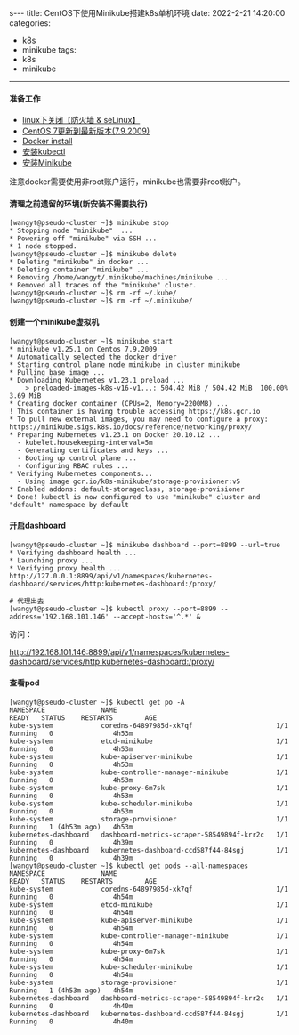 s---
title: CentOS下使用Minikube搭建k8s单机环境
date: 2022-2-21 14:20:00
categories:
- k8s
- minikube
tags:
- k8s
- minikube
---

#### 准备工作

* [linux下关闭【防火墙 & seLinux】](linux下关闭防火墙%20&%20selinux.md)
* [CentOS 7更新到最新版本(7.9.2009)](CentOS%207更新到最新版本(7.9.2009).md)
* [Docker install](Docker%20install.md)
* [安装kubectl](https://kubernetes.io/docs/tasks/tools/install-kubectl-linux/)
* [安装Minikube](https://minikube.sigs.k8s.io/docs/start/?spm=a2c6h.12873639.0.0.ab202043NBm9C5)

注意docker需要使用非root账户运行，minikube也需要非root账户。

<!--more-->

#### 清理之前遗留的环境(新安装不需要执行)
```shell script
[wangyt@pseudo-cluster ~]$ minikube stop
* Stopping node "minikube"  ...
* Powering off "minikube" via SSH ...
* 1 node stopped.
[wangyt@pseudo-cluster ~]$ minikube delete
* Deleting "minikube" in docker ...
* Deleting container "minikube" ...
* Removing /home/wangyt/.minikube/machines/minikube ...
* Removed all traces of the "minikube" cluster.
[wangyt@pseudo-cluster ~]$ rm -rf ~/.kube/
[wangyt@pseudo-cluster ~]$ rm -rf ~/.minikube/
```

#### 创建一个minikube虚拟机
```shell script
[wangyt@pseudo-cluster ~]$ minikube start
* minikube v1.25.1 on Centos 7.9.2009
* Automatically selected the docker driver
* Starting control plane node minikube in cluster minikube
* Pulling base image ...
* Downloading Kubernetes v1.23.1 preload ...
    > preloaded-images-k8s-v16-v1...: 504.42 MiB / 504.42 MiB  100.00% 3.69 MiB
* Creating docker container (CPUs=2, Memory=2200MB) ...
! This container is having trouble accessing https://k8s.gcr.io
* To pull new external images, you may need to configure a proxy: https://minikube.sigs.k8s.io/docs/reference/networking/proxy/
* Preparing Kubernetes v1.23.1 on Docker 20.10.12 ...
  - kubelet.housekeeping-interval=5m
  - Generating certificates and keys ...
  - Booting up control plane ...
  - Configuring RBAC rules ...
* Verifying Kubernetes components...
  - Using image gcr.io/k8s-minikube/storage-provisioner:v5
* Enabled addons: default-storageclass, storage-provisioner
* Done! kubectl is now configured to use "minikube" cluster and "default" namespace by default
```

#### 开启dashboard
```shell script
[wangyt@pseudo-cluster ~]$ minikube dashboard --port=8899 --url=true
* Verifying dashboard health ...
* Launching proxy ...
* Verifying proxy health ...
http://127.0.0.1:8899/api/v1/namespaces/kubernetes-dashboard/services/http:kubernetes-dashboard:/proxy/

# 代理出去
[wangyt@pseudo-cluster ~]$ kubectl proxy --port=8899 --address='192.168.101.146' --accept-hosts='^.*' &
```

访问：

http://192.168.101.146:8899/api/v1/namespaces/kubernetes-dashboard/services/http:kubernetes-dashboard:/proxy/

#### 查看pod
```shell script
[wangyt@pseudo-cluster ~]$ kubectl get po -A
NAMESPACE              NAME                                        READY   STATUS    RESTARTS        AGE
kube-system            coredns-64897985d-xk7qf                     1/1     Running   0               4h53m
kube-system            etcd-minikube                               1/1     Running   0               4h53m
kube-system            kube-apiserver-minikube                     1/1     Running   0               4h53m
kube-system            kube-controller-manager-minikube            1/1     Running   0               4h53m
kube-system            kube-proxy-6m7sk                            1/1     Running   0               4h53m
kube-system            kube-scheduler-minikube                     1/1     Running   0               4h53m
kube-system            storage-provisioner                         1/1     Running   1 (4h53m ago)   4h53m
kubernetes-dashboard   dashboard-metrics-scraper-58549894f-krr2c   1/1     Running   0               4h39m
kubernetes-dashboard   kubernetes-dashboard-ccd587f44-84sgj        1/1     Running   0               4h39m
[wangyt@pseudo-cluster ~]$ kubectl get pods --all-namespaces
NAMESPACE              NAME                                        READY   STATUS    RESTARTS        AGE
kube-system            coredns-64897985d-xk7qf                     1/1     Running   0               4h54m
kube-system            etcd-minikube                               1/1     Running   0               4h54m
kube-system            kube-apiserver-minikube                     1/1     Running   0               4h54m
kube-system            kube-controller-manager-minikube            1/1     Running   0               4h54m
kube-system            kube-proxy-6m7sk                            1/1     Running   0               4h54m
kube-system            kube-scheduler-minikube                     1/1     Running   0               4h54m
kube-system            storage-provisioner                         1/1     Running   1 (4h53m ago)   4h54m
kubernetes-dashboard   dashboard-metrics-scraper-58549894f-krr2c   1/1     Running   0               4h40m
kubernetes-dashboard   kubernetes-dashboard-ccd587f44-84sgj        1/1     Running   0               4h40m
```
